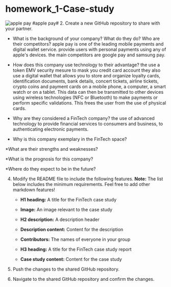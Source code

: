 # homework_1-Case-study
![apple pay](https://www.apple.com/apple-pay/)
#apple pay#
2. Create a new GitHub repository to share with your partner.

* What is the background of your company? What do they do? Who are their competitors?
apple pay is one of the leading mobile payments and digital wallet service.
provide users with personal payments using any of apple's devices.
the main competitors are google pay and samsung pay.

* How does this company use technology to their advantage? 
    the use a token EMV security mesure to mask you credit card account they also use a
    digital wallet that allows you to store and organize loyalty cards, identification documents, bank details, concert tickets, airline tickets, crypto coins and payment cards on a mobile phone, a computer, a smart watch or on a tablet. This data can then be transmitted to other devices using wireless technologies (NFC or Bluetooth) to make payments or perform specific validations. This frees the user from the use of physical cards.

* Why are they considered a FinTech company?
the use of advanced technology to provide financial services to consumers and business, to authenticating electronic payments.
* Why is this company exemplary in the FinTech space?

*What are their strengths and weaknesses?

*What is the prognosis for this company? 


*Where do they expect to be in the future?

4. Modify the README file to include the following features. **Note:** The list below includes the minimum requirements. Feel free to add other markdown features!

    * **H1 heading:** A title for the FinTech case study

    * **Image:** An image relevant to the case study

    * **H2 description:** A description header

    * **Description content:** Content for the description

    * **Contributors:** The names of everyone in your group

    * **H3 heading:** A title for the FinTech case study report

    * **Case study content:** Content for the case study

5. Push the changes to the shared GitHub repository.

6. Navigate to the shared GitHub repository and confirm the changes.
